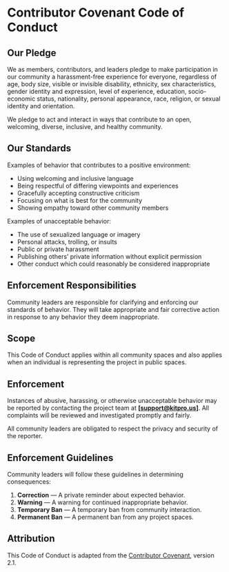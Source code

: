 # Contributor Covenant Code of Conduct

## Our Pledge
We as members, contributors, and leaders pledge to make participation in our community a harassment-free experience for everyone, regardless of age, body size, visible or invisible disability, ethnicity, sex characteristics, gender identity and expression, level of experience, education, socio-economic status, nationality, personal appearance, race, religion, or sexual identity and orientation.

We pledge to act and interact in ways that contribute to an open, welcoming, diverse, inclusive, and healthy community.

## Our Standards
Examples of behavior that contributes to a positive environment:
- Using welcoming and inclusive language
- Being respectful of differing viewpoints and experiences
- Gracefully accepting constructive criticism
- Focusing on what is best for the community
- Showing empathy toward other community members

Examples of unacceptable behavior:
- The use of sexualized language or imagery
- Personal attacks, trolling, or insults
- Public or private harassment
- Publishing others’ private information without explicit permission
- Other conduct which could reasonably be considered inappropriate

## Enforcement Responsibilities
Community leaders are responsible for clarifying and enforcing our standards of behavior. They will take appropriate and fair corrective action in response to any behavior they deem inappropriate.

## Scope
This Code of Conduct applies within all community spaces and also applies when an individual is representing the project in public spaces.

## Enforcement
Instances of abusive, harassing, or otherwise unacceptable behavior may be reported by contacting the project team at **[support@kitpro.us]**. All complaints will be reviewed and investigated promptly and fairly.

All community leaders are obligated to respect the privacy and security of the reporter.

## Enforcement Guidelines
Community leaders will follow these guidelines in determining consequences:

1. **Correction** — A private reminder about expected behavior.
2. **Warning** — A warning for continued inappropriate behavior.
3. **Temporary Ban** — A temporary ban from community interaction.
4. **Permanent Ban** — A permanent ban from any project spaces.

## Attribution
This Code of Conduct is adapted from the [Contributor Covenant](https://www.contributor-covenant.org), version 2.1.
